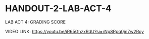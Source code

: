 # HANDOUT-2-LAB-ACT-4
LAB ACT 4: GRADING SCORE

VIDEO LINK: 
https://youtu.be/iR65GhzxRdU?si=rNp8Rpq0jn7w2Roy
